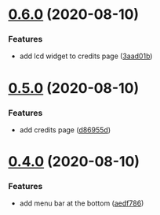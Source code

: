 # [0.6.0](https://github.com/rajasegar/ember-cli-next/compare/v0.5.0...v0.6.0) (2020-08-10)


### Features

* add lcd widget to credits page ([3aad01b](https://github.com/rajasegar/ember-cli-next/commit/3aad01b80846e677301b8540ecb3bd9d0368d805))

# [0.5.0](https://github.com/rajasegar/ember-cli-next/compare/v0.4.0...v0.5.0) (2020-08-10)


### Features

* add credits page ([d86955d](https://github.com/rajasegar/ember-cli-next/commit/d86955d27bed1cb3b2463a5b765a35580c20c136))

# [0.4.0](https://github.com/rajasegar/ember-cli-next/compare/v0.3.1...v0.4.0) (2020-08-10)


### Features

* add menu bar at the bottom ([aedf786](https://github.com/rajasegar/ember-cli-next/commit/aedf786c8793614ce3f117959f7b0f37c0b73855))
